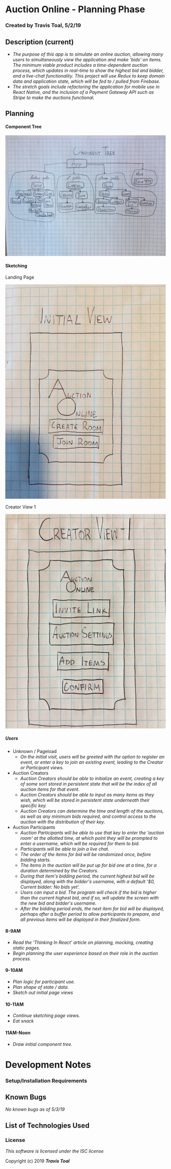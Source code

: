 # Auction Online - Planning Phase

### Created by **Travis Toal**, 5/2/19

## Description (current)
* _The purpose of this app is to simulate an online auction, allowing many users to simultaneously view the application and make 'bids' on items. The minimum viable product includes a time-dependent auction process, which updates in real-time to show the highest bid and bidder, and a live-chat functionality. This project will use Redux to keep domain data and application state, which will be fed to / pulled from Firebase._
* _The stretch goals include refactoring the application for mobile use in React Native, and the inclusion of a Payment Gateway API such as Stripe to make the auctions functional._

## Planning

#### Component Tree

![Landing View](src/assets/images/component_tree.jpg)

#### Sketching

Landing Page

![Landing View](src/assets/images/landing.jpg)

Creator View 1

![Creator View 1](src/assets/images/creator_view_1.jpg)

##### Users
* Unknown / Pageload
  * _On the initial visit, users will be greeted with the option to register an event, or enter a key to join an existing event, leading to the Creator or Participant views._
* Auction Creators
  * _Auction Creators should be able to initialize an event, creating a key of some sort stored in persistent state that will be the index of all auction items for that event._
  * _Auction Creators should be able to input as many items as they wish, which will be stored in persistent state underneath their specific key._
  * _Auction Creators can determine the time and length of the auctions, as well as any minimum bids required, and control access to the auction with the distribution of their key._
* Auction Participants
  * _Auction Participants will be able to use that key to enter the 'auction room' at the allotted time, at which point they will be prompted to enter a username, which will be required for them to bid._
  * _Participants will be able to join a live chat._
  * _The order of the items for bid will be randomized once, before bidding starts._
  * _The items in the auction will be put up for bid one at a time, for a duration determined by the Creators._
  * _During that item's bidding period, the current highest bid will be displayed, along with the bidder's username, with a default '$0, Current bidder: No bids yet'._
  * _Users can input a bid. The program will check if the bid is higher than the current highest bid, and if so, will update the screen with the new bid and bidder's username._
  * _After the bidding period ends, the next item for bid will be displayed, perhaps after a buffer period to allow participants to prepare, and all previous items will be displayed in their finalized form._

#### 8-9AM
* _Read the 'Thinking In React' article on planning, mocking, creating static pages._
* _Begin planning the user experience based on their role in the auction process._

#### 9-10AM
* _Plan logic for participant use._
* _Plan shape of state / data._
* _Sketch out initial page views_

#### 10-11AM
* _Continue sketching page views._
* _Eat snack_

#### 11AM-Noon
* _Draw initial component tree._

# Development Notes


### Setup/Installation Requirements

## Known Bugs
_No known bugs as of 5/3/19_


## List of Technologies Used

### License

_This software is licensed under the ISC license_

Copyright (c) 2019
**_Travis Toal_**  
